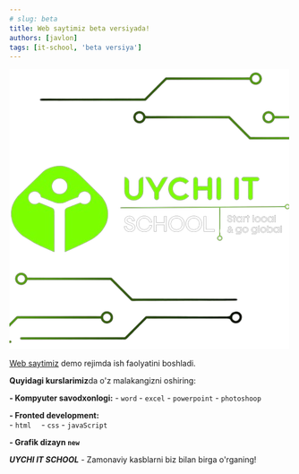 ```yaml
---
# slug: beta
title: Web saytimiz beta versiyada!
authors: [javlon]
tags: [it-school, 'beta versiya']
---
```


![uychi-itschool brand.png](../../static/img/it-rb.png)

[Web saytimiz](https://uychi-itschool.uz) demo rejimda ish faolyatini boshladi.

**Quyidagi kurslarimiz**da o'z malakangizni oshiring:

**- Kompyuter savodxonlogi:**
    - `word`
    - `excel`
    - `powerpoint`
    - `photoshoop`


**- Fronted development:**    
    - `html  `
    - `css`
    - `javaScript`

**- Grafik dizayn `new`**

***UYCHI IT SCHOOL*** - Zamonaviy kasblarni biz bilan birga o'rganing!
